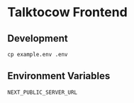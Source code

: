 # Talktocow Frontend

## Development

```
cp example.env .env
```

## Environment Variables
```
NEXT_PUBLIC_SERVER_URL
```